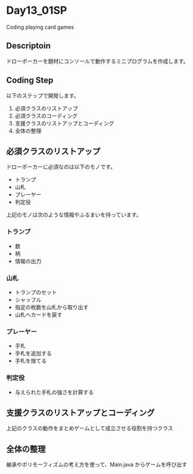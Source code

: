 # Day13_01SP
Coding playing card games

## Descriptoin
ドローポーカーを題材にコンソールで動作するミニプログラムを作成します。

## Coding Step
以下のステップで開発します。

1. 必須クラスのリストアップ
2. 必須クラスのコーディング
3. 支援クラスのリストアップとコーディング
4. 全体の整理

## 必須クラスのリストアップ
ドローポーカーに必須なのは以下のモノです。

- トランプ
- 山札
- プレーヤー
- 判定役

上記のモノは次のような情報やふるまいを持っています。

### トランプ
+ 数
+ 柄
+ 情報の出力

### 山札
+ トランプのセット
+ シャッフル
+ 指定の枚数を山札から取り出す
+ 山札へカードを戻す

### プレーヤー
+ 手札
+ 手札を追加する
+ 手札を捨てる

### 判定役
+ 与えられた手札の強さを計算する

## 支援クラスのリストアップとコーディング
上記のクラスの動作をまとめゲームとして成立させる役割を持つクラス

## 全体の整理
継承やポリモーフィズムの考え方を使って、Main.java からゲームを呼び出す

